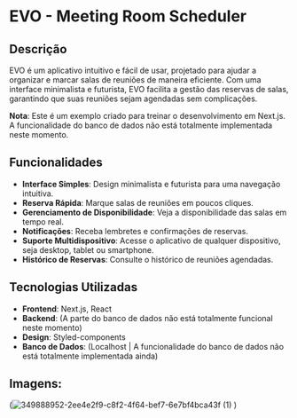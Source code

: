 # EVO - Meeting Room Scheduler

## Descrição

EVO é um aplicativo intuitivo e fácil de usar, projetado para ajudar a organizar e marcar salas de reuniões de maneira eficiente. Com uma interface minimalista e futurista, EVO facilita a gestão das reservas de salas, garantindo que suas reuniões sejam agendadas sem complicações.

**Nota**: Este é um exemplo criado para treinar o desenvolvimento em Next.js. A funcionalidade do banco de dados não está totalmente implementada neste momento.

## Funcionalidades

- **Interface Simples**: Design minimalista e futurista para uma navegação intuitiva.
- **Reserva Rápida**: Marque salas de reuniões em poucos cliques.
- **Gerenciamento de Disponibilidade**: Veja a disponibilidade das salas em tempo real.
- **Notificações**: Receba lembretes e confirmações de reservas.
- **Suporte Multidispositivo**: Acesse o aplicativo de qualquer dispositivo, seja desktop, tablet ou smartphone.
- **Histórico de Reservas**: Consulte o histórico de reuniões agendadas.

## Tecnologias Utilizadas

- **Frontend**: Next.js, React
- **Backend**: (A parte do banco de dados não está totalmente funcional neste momento)
- **Design**: Styled-components
- **Banco de Dados**: (Localhost | A funcionalidade do banco de dados não está totalmente implementada ainda)

## Imagens:
(![349888952-2ee4e2f9-c8f2-4f64-bef7-6e7bf4bca43f (1)](https://github.com/user-attachments/assets/37d060d6-6fe6-4790-b814-0d24ecf43429)
)
